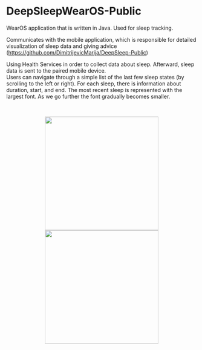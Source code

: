 # DeepSleepWearOS-Public
WearOS application that is written in Java. Used for sleep tracking.

Communicates with the mobile application, which is responsible for detailed visualization of sleep data and giving advice (https://github.com/DimitrijevicMarija/DeepSleep-Public)

Using Health Services in order to collect data about sleep. Afterward, sleep data is sent to the paired mobile device. <br>
Users can navigate through a simple list of the last few sleep states (by scrolling to the left or right). For each sleep, there is information about duration, start, and end.
The most recent sleep is represented with the largest font. As we go further the font gradually becomes smaller.

<br>

<p align="center">
  <img src="https://user-images.githubusercontent.com/50423665/196547266-8369abad-0022-4739-888d-0ecdd7806b6d.png" width="300" />
  <img src="https://user-images.githubusercontent.com/50423665/196547276-084f1f3b-e79e-4a2b-ae25-bb1e3464f661.png" width="300" />
</p>
